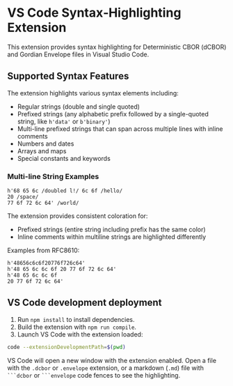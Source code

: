 # VS Code Syntax‑Highlighting Extension

This extension provides syntax highlighting for Deterministic CBOR (dCBOR) and Gordian Envelope files in Visual Studio Code.

## Supported Syntax Features

The extension highlights various syntax elements including:

- Regular strings (double and single quoted)
- Prefixed strings (any alphabetic prefix followed by a single-quoted string, like `h'data'` or `b'binary'`)
- Multi-line prefixed strings that can span across multiple lines with inline comments
- Numbers and dates
- Arrays and maps
- Special constants and keywords

### Multi-line String Examples

```dcbor
h'68 65 6c /doubled l!/ 6c 6f /hello/
20 /space/
77 6f 72 6c 64' /world/
```

The extension provides consistent coloration for:
- Prefixed strings (entire string including prefix has the same color)
- Inline comments within multiline strings are highlighted differently

Examples from RFC8610:

```dcbor
h'48656c6c6f20776f726c64'
h'48 65 6c 6c 6f 20 77 6f 72 6c 64'
h'48 65 6c 6c 6f
20 77 6f 72 6c 64'
```

## VS Code development deployment

1. Run `npm install` to install dependencies.
2. Build the extension with `npm run compile`.
3. Launch VS Code with the extension loaded:

```bash
code --extensionDevelopmentPath=$(pwd)
```

VS Code will open a new window with the extension enabled. Open a file with the `.dcbor` or `.envelope` extension, or a markdown (`.md`) file with ` ```dcbor ` or ` ```envelope ` code fences to see the highlighting.
